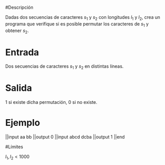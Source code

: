 #Descripción

Dadas dos secuencias de caracteres $s_1$ y $s_2$ con longitudes $l_1$ y $l_2$, crea un programa que verifique si es posible permutar los caracteres de $s_1$ y obtener $s_2$.

# Entrada

Dos secuencias de caracteres $s_1$ y $s_2$ en distintas líneas.

# Salida

1 si existe dicha permutación, 0 si no existe.

# Ejemplo

||input
aa
bb
||output
0
||input
abcd
dcba
||output
1
||end

#Límites

$l_1, l_2 < 1000$
